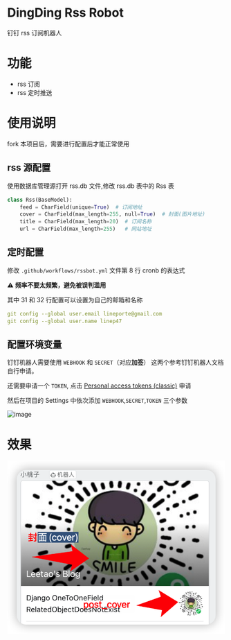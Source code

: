 # DingDing Rss Robot
钉钉 rss 订阅机器人

# 功能

- rss 订阅
- rss 定时推送

# 使用说明

fork 本项目后，需要进行配置后才能正常使用

## rss 源配置

使用数据库管理源打开 rss.db 文件,修改 rss.db 表中的 Rss 表

```python
class Rss(BaseModel):
    feed = CharField(unique=True)  # 订阅地址
    cover = CharField(max_length=255, null=True)  # 封面(图片地址)
    title = CharField(max_length=20)  # 订阅名称
    url = CharField(max_length=255)   # 网站地址
```


## 定时配置

修改 `.github/workflows/rssbot.yml` 文件第 8 行 cronb 的表达式

⚠️ **频率不要太频繁，避免被误判滥用**

其中 31 和 32 行配置可以设置为自己的邮箱和名称

```yaml
git config --global user.email lineporte@gmail.com
git config --global user.name linep47
```

## 配置环境变量

钉钉机器人需要使用 `WEBHOOK` 和 `SECRET`（对应**加签**） 这两个参考钉钉机器人文档自行申请。

还需要申请一个 `TOKEN`, 点击 [Personal access tokens (classic)](https://github.com/settings/tokens) 申请

然后在项目的 Settings 中依次添加 `WEBHOOK`,`SECRET`,`TOKEN` 三个参数


<img width="1289" alt="image" src="https://user-images.githubusercontent.com/10162120/216604817-28bcdf87-5eff-4362-9c95-968de1913bde.png">


# 效果

<img width="1289" alt="image" src="./screens/效果图.png">

